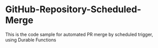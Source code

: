 # GitHub-Repository-Scheduled-Merge
This is the code sample for automated PR merge by scheduled trigger, using Durable Functions
